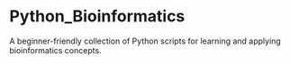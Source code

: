 # Python_Bioinformatics
A beginner-friendly collection of Python scripts for learning and applying bioinformatics concepts.

